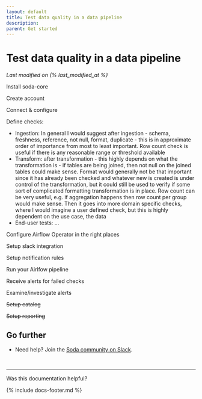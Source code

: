 ```yaml
---
layout: default
title: Test data quality in a data pipeline
description: 
parent: Get started
---
```


# Test data quality in a data pipeline
*Last modified on {% last_modified_at %}*

Install soda-core

Create account

Connect & configure

Define checks:
* Ingestion: In general I would suggest after ingestion - schema, freshness, reference, not null, format, duplicate - this is in approximate order of importance from most to least important. Row count check is useful if there is any reasonable range or threshold available
* Transform: after transformation - this highly depends on what the transformation is - if tables are being joined, then not null on the joined tables could make sense. Format would generally not be that important since it has already been checked and whatever new is created is under control of the transformation, but it could still be used to verify if some sort of complicated formatting transformation is in place. Row count can be very useful, e.g. if aggregation happens then row count per group would make sense. Then it goes into more domain specific checks, where I would imagine a user defined check, but this is highly dependent on the use case, the data
* End-user tests: … 

Configure Airflow Operator in the right places

Setup slack integration

Setup notification rules

Run your Airlfow pipeline

Receive alerts for failed checks

Examine/investigate alerts

~~Setup catalog~~

~~Setup reporting~~



## Go further

* Need help? Join the <a href="https://community.soda.io/slack" target="_blank"> Soda community on Slack</a>.
<br />

---

Was this documentation helpful?

<!-- LikeBtn.com BEGIN -->
<span class="likebtn-wrapper" data-theme="tick" data-i18n_like="Yes" data-ef_voting="grow" data-show_dislike_label="true" data-counter_zero_show="true" data-i18n_dislike="No"></span>
<script>(function(d,e,s){if(d.getElementById("likebtn_wjs"))return;a=d.createElement(e);m=d.getElementsByTagName(e)[0];a.async=1;a.id="likebtn_wjs";a.src=s;m.parentNode.insertBefore(a, m)})(document,"script","//w.likebtn.com/js/w/widget.js");</script>
<!-- LikeBtn.com END -->

{% include docs-footer.md %}